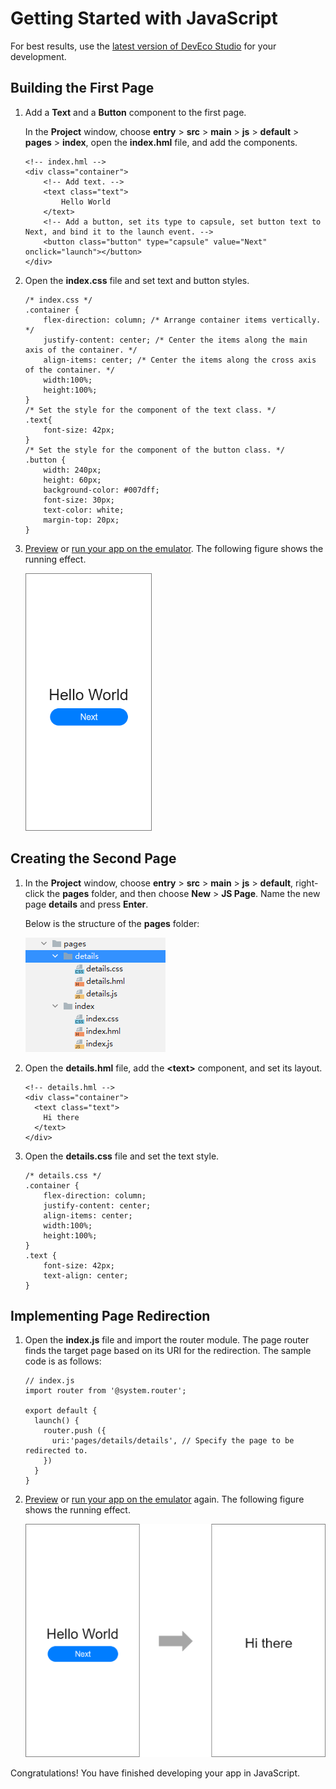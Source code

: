 # Getting Started with JavaScript<a name="EN-US_TOPIC_0000001168007068"></a>

For best results, use the  [latest version of DevEco Studio](https://developer.harmonyos.com/en/develop/deveco-studio#download)  for your development.

## Building the First Page<a name="section1754373063820"></a>

1.  Add a  **Text**  and a  **Button**  component to the first page.

    In the  **Project**  window, choose  **entry**  \>  **src**  \>  **main**  \>  **js**  \>  **default**  \>  **pages**  \>  **index**, open the  **index.hml**  file, and add the components.

    ```
    <!-- index.hml -->
    <div class="container">
        <!-- Add text. -->
        <text class="text">
            Hello World
        </text>
        <!-- Add a button, set its type to capsule, set button text to Next, and bind it to the launch event. -->
        <button class="button" type="capsule" value="Next" onclick="launch"></button>
    </div>
    ```

2.  Open the  **index.css**  file and set text and button styles.

    ```
    /* index.css */
    .container {
        flex-direction: column; /* Arrange container items vertically. */
        justify-content: center; /* Center the items along the main axis of the container. */
        align-items: center; /* Center the items along the cross axis of the container. */
        width:100%;
        height:100%;
    }
    /* Set the style for the component of the text class. */
    .text{
        font-size: 42px;
    }
    /* Set the style for the component of the button class. */
    .button {
        width: 240px;
        height: 60px;
        background-color: #007dff;
        font-size: 30px;
        text-color: white;
        margin-top: 20px;
    }
    ```

3.  [Preview](https://developer.harmonyos.com/en/docs/documentation/doc-guides/previewer-0000001054328973#EN-US_TOPIC_0000001056725592__section16523172216252)  or  [run your app on the emulator](https://developer.harmonyos.com/en/docs/documentation/doc-guides/run_simulator-0000001053303709). The following figure shows the running effect.

    ![](figures/1.png)


## Creating the Second Page<a name="section11544830123813"></a>

1.  In the  **Project**  window, choose  **entry**  \>  **src**  \>  **main**  \>  **js**  \>  **default**, right-click the  **pages**  folder, and then choose  **New**  \>  **JS Page**. Name the new page  **details**  and press  **Enter**.

    Below is the structure of the  **pages**  folder:

    ![](figures/en-us_image_0000001167850660.png)

2.  Open the  **details.hml**  file, add the  **<text\>**  component, and set its layout.

    ```
    <!-- details.hml -->
    <div class="container">
      <text class="text">
        Hi there
      </text>
    </div>
    ```

3.  Open the  **details.css**  file and set the text style.

    ```
    /* details.css */
    .container {
        flex-direction: column;
        justify-content: center;
        align-items: center;
        width:100%;
        height:100%;
    }
    .text {
        font-size: 42px;
        text-align: center;
    }
    ```


## Implementing Page Redirection<a name="section55441830123814"></a>

1.  Open the  **index.js**  file and import the router module. The page router finds the target page based on its URI for the redirection. The sample code is as follows:

    ```
    // index.js
    import router from '@system.router';
    
    export default {
      launch() {
        router.push ({
          uri:'pages/details/details', // Specify the page to be redirected to.
        })
      }
    }
    ```

2.  [Preview](https://developer.harmonyos.com/en/docs/documentation/doc-guides/previewer-0000001054328973#EN-US_TOPIC_0000001056725592__section16523172216252)  or  [run your app on the emulator](https://developer.harmonyos.com/en/docs/documentation/doc-guides/run_simulator-0000001053303709)  again. The following figure shows the running effect.

    ![](figures/2.png)


Congratulations! You have finished developing your app in JavaScript.

